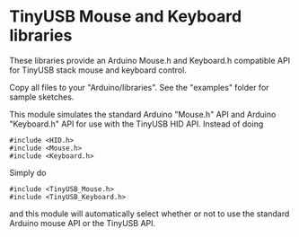 ﻿# TinyUSB Mouse and Keyboard libraries 

These libraries provide an Arduino Mouse.h and Keyboard.h compatible API for TinyUSB stack mouse and keyboard control.

Copy all files to your "Arduino/libraries". See the "examples" folder for sample sketches.

This module simulates the standard Arduino "Mouse.h" API and Arduino "Keyboard.h" API for use with the TinyUSB HID API. Instead of doing

    #include <HID.h>
    #include <Mouse.h>
    #include <Keyboard.h>

Simply do

    #include <TinyUSB_Mouse.h>
	#include <TinyUSB_Keyboard.h>
 
and this module will automatically select whether or not to use the standard Arduino mouse API or the TinyUSB API.

